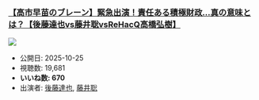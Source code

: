 ### [【高市早苗のブレーン】緊急出演！責任ある積極財政…真の意味とは？【後藤達也vs藤井聡vsReHacQ高橋弘樹】](https://www.youtube.com/watch?v=NnEZ6wVBVEM)
[![](https://img.youtube.com/vi/NnEZ6wVBVEM/sddefault.jpg)](https://www.youtube.com/watch?v=NnEZ6wVBVEM)
-   公開日: 2025-10-25
-   視聴数: 19,681
-   **いいね数: 670**
-   出演者: [後藤達也](/rehacq_fan/people/後藤達也 "wikilink"), [藤井聡](/rehacq_fan/people/藤井聡 "wikilink")
